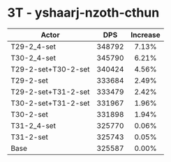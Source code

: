 # 3T - yshaarj-nzoth-cthun
| Actor | DPS | Increase |
|---|:---:|:---:|
|T29-2_4-set|348792|7.13%|
|T30-2_4-set|345790|6.21%|
|T29-2-set+T30-2-set|340424|4.56%|
|T29-2-set|333684|2.49%|
|T29-2-set+T31-2-set|333479|2.42%|
|T30-2-set+T31-2-set|331967|1.96%|
|T30-2-set|331898|1.94%|
|T31-2_4-set|325770|0.06%|
|T31-2-set|325743|0.05%|
|Base|325587|0.00%|
